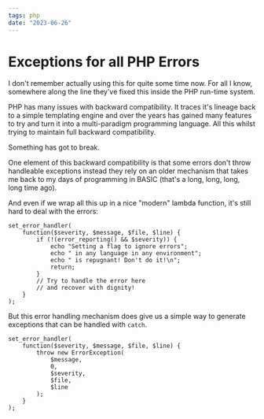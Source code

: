 ```yaml
---
tags: php
date: "2023-06-26"
---
```

# Exceptions for all PHP Errors

I don't remember actually using this for quite some time now. For all I know,
somewhere along the line they've fixed this inside the PHP run-time system.

PHP has many issues with backward compatibility. It traces it's lineage back
to a simple templating engine and over the years has gained many features to
try and turn it into a multi-paradigm programming language. All this whilst
trying to maintain full backward compatibility.

Something has got to break.

One element of this backward compatibility is that some errors don't throw
handleable exceptions instead they rely on an older mechanism that takes me
back to my days of programming in BASIC (that's a long, long, long, long time
ago).

And even if we wrap all this up in a nice "modern" lambda function, it's still
hard to deal with the errors:

```php{aside="bottom}
set_error_handler(
    function($severity, $message, $file, $line) {
        if (!(error_reporting() && $severity)) {
            echo "Setting a flag to ignore errors";
            echo " in any language in any environment";
            echo " is repugnant! Don't do it!\n";
            return;
        }
        // Try to handle the error here
        // and recover with dignity!
    }
);
```

But this error handling mechanism does give us a simple way to generate
exceptions that can be handled with `catch`.

```php{aside}
set_error_handler(
    function($severity, $message, $file, $line) {
        throw new ErrorException(
            $message,
            0,
            $severity,
            $file,
            $line
        );
    }
);
```
